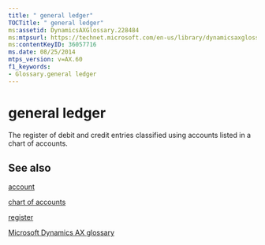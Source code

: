 ```yaml
---
title: " general ledger"
TOCTitle: " general ledger"
ms:assetid: DynamicsAXGlossary.228484
ms:mtpsurl: https://technet.microsoft.com/en-us/library/dynamicsaxglossary.228484(v=AX.60)
ms:contentKeyID: 36057716
ms.date: 08/25/2014
mtps_version: v=AX.60
f1_keywords:
- Glossary.general ledger
---
```


# general ledger

The register of debit and credit entries classified using accounts listed in a chart of accounts.

## See also

[account](account.md)

[chart of accounts](chart-of-accounts.md)

[register](register.md)

[Microsoft Dynamics AX glossary](glossary/microsoft-dynamics-ax-glossary.md)

  


